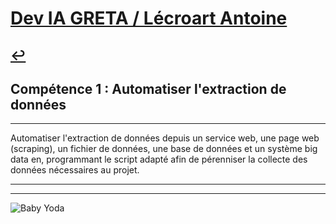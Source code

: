 
# [Dev IA GRETA / Lécroart Antoine](https://github.com/Dev-IA-2024/antoine.lecroart)

[↩️](..)
---

## Compétence 1 : Automatiser l'extraction de données

---

Automatiser l'extraction de données depuis un service web, une page web (scraping), un fichier de données, une base de données et un système big data en, programmant le script adapté afin de pérenniser la collecte des données nécessaires au projet.

---
---
![Baby Yoda](https://images3.alphacoders.com/110/1108129.jpg)
